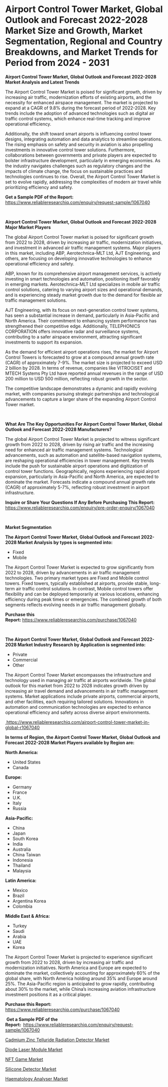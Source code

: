 <p><h1>Airport Control Tower Market, Global Outlook and Forecast 2022-2028 Market Size and Growth, Market Segmentation, Regional and Country Breakdowns, and Market Trends for Period from 2024 -  2031</h1></p><p><strong>Airport Control Tower Market, Global Outlook and Forecast 2022-2028 Market Analysis and Latest Trends</strong></p>
<p><p>The Airport Control Tower Market is poised for significant growth, driven by increasing air traffic, modernization efforts of existing airports, and the necessity for enhanced airspace management. The market is projected to expand at a CAGR of 9.8% during the forecast period of 2022-2028. Key trends include the adoption of advanced technologies such as digital air traffic control systems, which enhance real-time tracking and improve operational efficiency. </p><p>Additionally, the shift toward smart airports is influencing control tower designs, integrating automation and data analytics to streamline operations. The rising emphasis on safety and security in aviation is also propelling investments in innovative control tower solutions. Furthermore, collaborations between governments and private players are expected to bolster infrastructure development, particularly in emerging economies. As the industry navigates challenges such as regulatory changes and the impacts of climate change, the focus on sustainable practices and technologies continues to rise. Overall, the Airport Control Tower Market is set to evolve rapidly, addressing the complexities of modern air travel while prioritizing efficiency and safety.</p></p>
<p><strong>Get a Sample PDF of the Report:&nbsp;</strong> <a href="https://www.reliableresearchiq.com/enquiry/request-sample/1067040">https://www.reliableresearchiq.com/enquiry/request-sample/1067040</a></p>
<p>&nbsp;</p>
<p><strong>Airport Control Tower Market, Global Outlook and Forecast 2022-2028 Major Market Players</strong></p>
<p><p>The global Airport Control Tower market is poised for significant growth from 2022 to 2028, driven by increasing air traffic, modernization initiatives, and investment in advanced air traffic management systems. Major players in this market, including ABP, Aerotechnica-MLT Ltd, AJT Engineering, and others, are focusing on developing innovative technologies to enhance operational efficiency and safety.</p><p>ABP, known for its comprehensive airport management services, is actively investing in smart technologies and automation, positioning itself favorably in emerging markets. Aerotechnica-MLT Ltd specializes in mobile air traffic control solutions, catering to varying airport sizes and operational demands, and is experiencing steady market growth due to the demand for flexible air traffic management solutions.</p><p>AJT Engineering, with its focus on next-generation control tower systems, has seen a substantial increase in demand, particularly in Asia-Pacific and North America. Their commitment to enhancing system performance has strengthened their competitive edge. Additionally, TELEPHONICS CORPORATION offers innovative radar and surveillance systems, contributing to a safer airspace environment, attracting significant investments to support its expansion.</p><p>As the demand for efficient airport operations rises, the market for Airport Control Towers is forecasted to grow at a compound annual growth rate (CAGR) of approximately 7-9%. The market size is projected to exceed USD 2 billion by 2028. In terms of revenue, companies like VITROCISET and MTECH Systems Pty Ltd have reported annual revenues in the range of USD 200 million to USD 500 million, reflecting robust growth in the sector. </p><p>The competitive landscape demonstrates a dynamic and rapidly evolving market, with companies pursuing strategic partnerships and technological advancements to capture a larger share of the expanding Airport Control Tower market.</p></p>
<p>&nbsp;</p>
<p><strong>What Are The Key Opportunities For Airport Control Tower Market, Global Outlook and Forecast 2022-2028 Manufacturers?</strong></p>
<p><p>The global Airport Control Tower Market is projected to witness significant growth from 2022 to 2028, driven by rising air traffic and the increasing need for enhanced air traffic management systems. Technological advancements, such as automation and satellite-based navigation systems, are reshaping operational efficiencies in tower management. Key trends include the push for sustainable airport operations and digitization of control tower functions. Geographically, regions experiencing rapid airport expansion, particularly in Asia-Pacific and North America, are expected to dominate the market. Forecasts indicate a compound annual growth rate (CAGR) of approximately 5-7%, reflecting robust investment in airport infrastructure.</p></p>
<p><strong>Inquire or Share Your Questions If Any Before Purchasing This Report:</strong> <a href="https://www.reliableresearchiq.com/enquiry/pre-order-enquiry/1067040">https://www.reliableresearchiq.com/enquiry/pre-order-enquiry/1067040</a></p>
<p>&nbsp;</p>
<p><strong>Market Segmentation</strong></p>
<p><strong>The Airport Control Tower Market, Global Outlook and Forecast 2022-2028 Market Analysis by types is segmented into:</strong></p>
<p><ul><li>Fixed</li><li>Mobile</li></ul></p>
<p><p>The Airport Control Tower Market is expected to grow significantly from 2022 to 2028, driven by advancements in air traffic management technologies. Two primary market types are Fixed and Mobile control towers. Fixed towers, typically established at airports, provide stable, long-term air traffic control solutions. In contrast, Mobile control towers offer flexibility and can be deployed temporarily at various locations, enhancing efficiency during peak times or emergencies. The combined growth of both segments reflects evolving needs in air traffic management globally.</p></p>
<p><strong>Purchase this Report:&nbsp;</strong><a href="https://www.reliableresearchiq.com/purchase/1067040">https://www.reliableresearchiq.com/purchase/1067040</a></p>
<p>&nbsp;</p>
<p><strong>The Airport Control Tower Market, Global Outlook and Forecast 2022-2028 Market Industry Research by Application is segmented into:</strong></p>
<p><ul><li>Private</li><li>Commercial</li><li>Other</li></ul></p>
<p><p>The Airport Control Tower Market encompasses the infrastructure and technology used in managing air traffic at airports worldwide. The global outlook for this market from 2022 to 2028 indicates growth driven by increasing air travel demand and advancements in air traffic management systems. Market applications include private airports, commercial airports, and other facilities, each requiring tailored solutions. Innovations in automation and communication technologies are expected to enhance operational efficiency and safety across diverse airport environments.</p></p>
<p><a href="https://www.reliableresearchiq.com/airport-control-tower-market-in-global-r1067040">&nbsp;https://www.reliableresearchiq.com/airport-control-tower-market-in-global-r1067040</a></p>
<p><strong>In terms of Region, the Airport Control Tower Market, Global Outlook and Forecast 2022-2028 Market Players available by Region are:</strong></p>
<p>
    <p> <strong> North America: </strong>
        <ul>
            <li>United States</li>
            <li>Canada</li>
        </ul>
        </p> 
    <p> <strong> Europe: </strong>
        <ul>
            <li>Germany</li>
            <li>France</li>
            <li>U.K.</li>
            <li>Italy</li>
            <li>Russia</li>
        </ul>
        </p> 
    <p> <strong> Asia-Pacific: </strong>
        <ul>
            <li>China</li>
            <li>Japan</li>
            <li>South Korea</li>
            <li>India</li>
            <li>Australia</li>
            <li>China Taiwan</li>
            <li>Indonesia</li>
            <li>Thailand</li>
            <li>Malaysia</li>
        </ul>
        </p> 
    <p> <strong> Latin America: </strong>
        <ul>
            <li>Mexico</li>
            <li>Brazil</li>
            <li>Argentina Korea</li>
            <li>Colombia</li>
        </ul>
        </p> 
    <p> <strong> Middle East & Africa: </strong>
        <ul>
            <li>Turkey</li>
            <li>Saudi</li>
            <li>Arabia</li>
            <li>UAE</li>
            <li>Korea</li>
        </ul>
    </p>
    </p>
<p><p>The Airport Control Tower Market is projected to experience significant growth from 2022 to 2028, driven by increasing air traffic and modernization initiatives. North America and Europe are expected to dominate the market, collectively accounting for approximately 60% of the global share, with North America holding around 35% and Europe around 25%. The Asia-Pacific region is anticipated to grow rapidly, contributing about 30% to the market, while China’s increasing aviation infrastructure investment positions it as a critical player.</p></p>
<p><strong>Purchase this Report: </strong><a href="https://www.reliableresearchiq.com/purchase/1067040">https://www.reliableresearchiq.com/purchase/1067040</a></p>
<p>&nbsp;<strong>Get a Sample PDF of the Report:&nbsp;&nbsp;</strong><a href="https://www.reliableresearchiq.com/enquiry/request-sample/1067040">https://www.reliableresearchiq.com/enquiry/request-sample/1067040</a></p>
<p><strong></strong></p>
<p><p><a href="https://www.linkedin.com/pulse/analyzing-cadmium-zinc-telluride-radiation-detector-vmdee?trackingId=uWwRfWncQ5aitCo3HB7t3w%3D%3D">Cadmium Zinc Telluride Radiation Detector Market</a></p><p><a href="https://www.linkedin.com/pulse/diode-laser-module-industry-analysis-report-its-market-ujkxe?trackingId=GZ4TqkjbTNmJgYFeP671Xg%3D%3D">Diode Laser Module Market</a></p><p><a href="https://www.linkedin.com/pulse/unveiling-market-trends-global-nft-game-growth-regional-w4wre?trackingId=mFipzHPvSgSuZPWOcw8Lfg%3D%3D">NFT Game Market</a></p><p><a href="https://www.linkedin.com/pulse/global-silicone-detector-market-sector-types-applications-ntvke?trackingId=9arJLXI4RvCgQ4tPeC72zA%3D%3D">Silicone Detector Market</a></p><p><a href="https://www.linkedin.com/pulse/haematology-analyser-market-growth-outlook-from-2024-2031-sb2qe?trackingId=d4nbTLZ4SqiCDtvA55roEQ%3D%3D">Haematology Analyser Market</a></p></p>